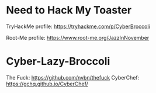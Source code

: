# Need to Hack My Toaster

TryHackMe profile: https://tryhackme.com/p/CyberBroccoli

Root-Me profile: https://www.root-me.org/JazzInNovember


# Cyber-Lazy-Broccoli

The Fuck: https://github.com/nvbn/thefuck
CyberChef: https://gchq.github.io/CyberChef/
